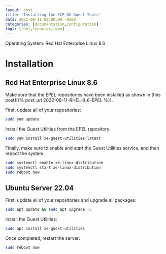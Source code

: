 ```yaml
---
layout: post
title: "Installing the XCP-NG Guest Tools"
date: 2022-08-11 09:00:00 -0500
categories: [documentation,configuration]
tags: [rhel,linux,os,repo]
---
```


Operating System: Red Hat Enterprise Linux 8.6

# Installation

## Red Hat Enterprise Linux 8.6

Make sure that the EPEL repositories have been installed as shown in [this post]({% post_url 2022-08-11-RHEL-8_6-EPEL %}).

First, update all of your repositories:

```bash
sudo yum update
```

Install the Guest Utilities from the EPEL repository:

```bash
sudo yum install xe-guest-utilities-latest
```

Finally, make sure to enable and start the Guest Utilities service, and then reboot the system.

```bash
sudo systemctl enable xe-linux-distribution
sudo systemctl start xe-linux-distribution
sudo reboot now
```

## Ubuntu Server 22.04

First, update all of your repositories and upgrade all packages:

```bash
sudo apt update && sudo apt upgrade -y
```

Install the Guest Utilities:

```bash
sudo apt install xe-guest-utilities
```

Once completed, restart the server:

```bash
sudo reboot now
```